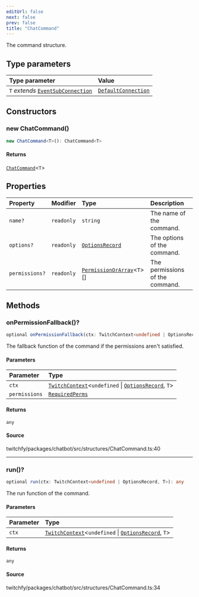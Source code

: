```yaml
---
editUrl: false
next: false
prev: false
title: "ChatCommand"
---
```


The command structure.

## Type parameters

| Type parameter | Value |
| :------ | :------ |
| `T` *extends* [`EventSubConnection`](/api/chatbot/enumerations/eventsubconnection/) | [`DefaultConnection`](/api/chatbot/type-aliases/defaultconnection/) |

## Constructors

### new ChatCommand()

```ts
new ChatCommand<T>(): ChatCommand<T>
```

#### Returns

[`ChatCommand`](/api/chatbot/classes/chatcommand/)\<`T`\>

## Properties

| Property | Modifier | Type | Description |
| :------ | :------ | :------ | :------ |
| `name?` | `readonly` | `string` | The name of the command. |
| `options?` | `readonly` | [`OptionsRecord`](/api/chatbot/type-aliases/optionsrecord/) | The options of the command. |
| `permissions?` | `readonly` | [`PermissionOrArray`](/api/chatbot/type-aliases/permissionorarray/)\<`T`\>[] | The permissions of the command. |

## Methods

### onPermissionFallback()?

```ts
optional onPermissionFallback(ctx: TwitchContext<undefined | OptionsRecord, T>, permissions: RequiredPerms): any
```

The fallback function of the command if the permissions aren't satisfied.

#### Parameters

| Parameter | Type |
| :------ | :------ |
| `ctx` | [`TwitchContext`](/api/chatbot/classes/twitchcontext/)\<`undefined` \| [`OptionsRecord`](/api/chatbot/type-aliases/optionsrecord/), `T`\> |
| `permissions` | [`RequiredPerms`](/api/chatbot/type-aliases/requiredperms/) |

#### Returns

`any`

#### Source

twitchfy/packages/chatbot/src/structures/ChatCommand.ts:40

***

### run()?

```ts
optional run(ctx: TwitchContext<undefined | OptionsRecord, T>): any
```

The run function of the command.

#### Parameters

| Parameter | Type |
| :------ | :------ |
| `ctx` | [`TwitchContext`](/api/chatbot/classes/twitchcontext/)\<`undefined` \| [`OptionsRecord`](/api/chatbot/type-aliases/optionsrecord/), `T`\> |

#### Returns

`any`

#### Source

twitchfy/packages/chatbot/src/structures/ChatCommand.ts:34
